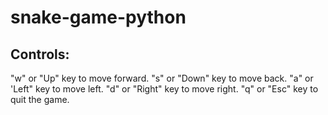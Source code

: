 # snake-game-python

## Controls:
"w" or "Up" key to move forward.
"s" or "Down" key to move back.
"a" or 'Left" key to move left.
"d" or "Right" key to move right.
"q" or "Esc" key to quit the game.
